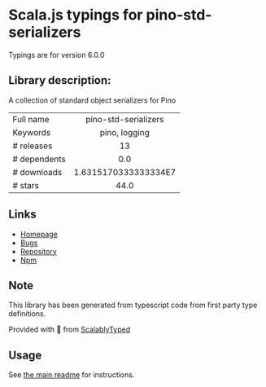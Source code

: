 
# Scala.js typings for pino-std-serializers

Typings are for version 6.0.0

## Library description:
A collection of standard object serializers for Pino

|                    |                 |
| ------------------ | :-------------: |
| Full name          | pino-std-serializers |
| Keywords           | pino, logging |
| # releases         | 13 |
| # dependents       | 0.0 |
| # downloads        | 1.6315170333333334E7 |
| # stars            | 44.0 |

## Links
- [Homepage](https://github.com/pinojs/pino-std-serializers#readme)
- [Bugs](https://github.com/pinojs/pino-std-serializers/issues)
- [Repository](https://github.com/pinojs/pino-std-serializers)
- [Npm](https://www.npmjs.com/package/pino-std-serializers)
    


## Note
This library has been generated from typescript code from first party type definitions.

Provided with :purple_heart: from [ScalablyTyped](https://github.com/oyvindberg/ScalablyTyped)

## Usage
See [the main readme](../../readme.md) for instructions.


